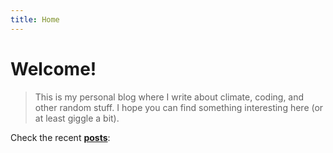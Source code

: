 ```yaml
---
title: Home
---
```


# Welcome!

> This is my personal blog where I write about climate, coding, and other
random stuff. I hope you can find something interesting here (or at least
giggle a bit).

Check the recent **[posts](/posts/)**: 
